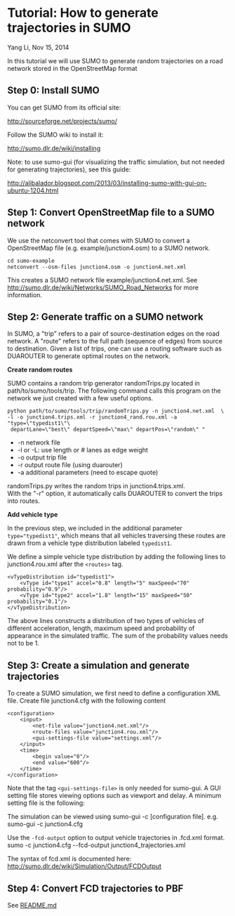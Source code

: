 Tutorial: How to generate trajectories in SUMO
==============================================
Yang Li, Nov 15, 2014

In this tutorial we will use SUMO to generate random trajectories
on a road network stored in the OpenStreetMap format


Step 0:  Install SUMO
-----------------------

You can get SUMO from its official site:

 <http://sourceforge.net/projects/sumo/>

Follow the SUMO wiki to install it:

 <http://sumo.dlr.de/wiki/installing>

Note: to use sumo-gui (for visualizing the traffic simulation, 
but not needed for generating trajectories), see this guide: 

 <http://alibalador.blogspot.com/2013/03/installing-sumo-with-gui-on-ubuntu-1204.html>


Step 1:  Convert OpenStreetMap file to a SUMO network
-----------------------------------------------------

We use the netconvert tool that comes with SUMO to convert a OpenStreetMap 
file (e.g. example/junction4.osm) to a SUMO network. 

    cd sumo-example
    netconvert --osm-files junction4.osm -o junction4.net.xml

This creates a SUMO network file example/junction4.net.xml. See
<http://sumo.dlr.de/wiki/Networks/SUMO_Road_Networks> for more information. 

Step 2:  Generate traffic on a SUMO network
-------------------------------------------

In SUMO, a "trip" refers to a pair of source-destination edges on the road network. 
A "route" refers to the full path (sequence of edges) from source to destination. 
Given a list of trips, one can use a routing software such as DUAROUTER
to generate optimal routes on the network.
<!--
Instead of defining the route (or trip) individually for each vehical in 
the simulation, we can define a route distribution from which we draw the 
traffic.

Here we show two methods to generate route distributions: 1) using the 
randomTrips tool, and 2) manually with an xml file.
-->

**Create random routes**

SUMO contains a random trip generator randomTrips.py located in 
path/to/sumo/tools/trip. The following command calls this program on 
the network we just created with a few useful options.

    python path/to/sumo/tools/trip/randomTrips.py -n junction4.net.xml  \
    -l -o junction4.trips.xml -r junction4_rand.rou.xml -a "type=\"typedist1\"\
     departLane=\"best\" departSpeed=\"max\" departPos=\"random\" " 

* -n network file
* -l or -L: use length or # lanes as edge weight
* -o output trip file
* -r output route file (using duarouter)
* -a additional parameters (need to escape quote)

randomTrips.py writes the random trips in junction4.trips.xml.  
With the "-r" option, it automatically calls DUAROUTER to
convert the trips into routes. 

**Add vehicle type**

In the previous step, we included in the additional parameter 
`type="typedist1"`, which means that all vehicles traversing these routes are drawn
from a vehicle type distribution labeled `typedist1`.
 
We define a simple vehicle type distribution by adding the following 
lines to junction4.rou.xml after the `<routes>` tag. 

    <vTypeDistribution id="typedist1">
        <vType id="type1" accel="0.8" length="5" maxSpeed="70" probability="0.9"/>
        <vType id="type2" accel="1.8" length="15" maxSpeed="50" probability="0.1"/>
    </vTypeDistribution>

The above lines constructs a distribution of two types of vehicles of different
acceleration, length, maximum speed and probability of appearance 
in the simulated traffic. The sum of the probability values needs not to be 1.

Step 3: Create a simulation and generate trajectories
-----------------------------------------------------

To create a SUMO simulation, we first need to define a configuration XML
file. Create file junction4.cfg with the following content

    <configuration>
        <input>
            <net-file value="junction4.net.xml"/>
            <route-files value="junction4.rou.xml"/>
            <gui-settings-file value="settings.xml"/>
        </input>
        <time>
            <begin value="0"/>
            <end value="600"/>
        </time>
    </configuration>

Note that the tag `<gui-settings-file>` is only needed for sumo-gui. 
A GUI setting file stores viewing options such as viewport and delay. A minimum
setting file is the following:
    <viewsettings> 
        <delay value="100"/>
    </viewsettings>

The simulation can be viewed using sumo-gui -c [configuration file]. e.g.
    sumo-gui -c junction4.cfg
    
Use the `-fcd-output` option to output vehicle trajectories in .fcd.xml format.
    sumo -c junction4.cfg --fcd-output junction4_trajectories.xml

The syntax of fcd.xml is documented here: 
<http://sumo.dlr.de/wiki/Simulation/Output/FCDOutput>


Step 4: Convert FCD trajectories to PBF
---------------------------------------

See [README.md](README.md) 

<!--
**Manually define routes**
There are many ways to manually define routes in SUMO, see 
<http://sumo.dlr.de/wiki/Definition_of_Vehicles,_Vehicle_Types,_and_Routes> for
 a complete list.

Here we show a minimal example to define routes. Create a file called 
junction4.rou.xml with the following content:
  

-------------------------------------------
and destinations of 
-->




